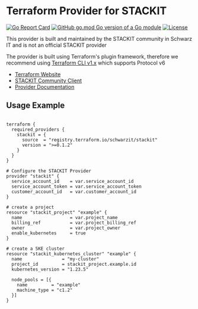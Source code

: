 # Terraform Provider for STACKIT

[![Go Report Card](https://goreportcard.com/badge/github.com/SchwarzIT/terraform-provider-stackit)](https://goreportcard.com/report/github.com/SchwarzIT/terraform-provider-stackit) [![GitHub go.mod Go version of a Go module](https://img.shields.io/github/go-mod/go-version/gomods/athens.svg)](https://github.com/gomods/athens) [![License](https://img.shields.io/badge/License-Apache_2.0-lightgray.svg)](https://opensource.org/licenses/Apache-2.0)

This provider is built and maintained by the STACKIT community in Schwarz IT and is not an official STACKIT provider

The provider is built using Terraform's plugin framework, therefore we recommend using [Terraform CLI v1.x](https://www.terraform.io/downloads) which supports Protocol v6

* [Terraform Website](https://www.terraform.io)
* [STACKIT Community Client](https://github.com/SchwarzIT/community-stackit-go-client)
* [Provider Documentation](https://registry.terraform.io/providers/SchwarzIT/stackit/latest/docs)

## Usage Example

```hcl

terraform {
  required_providers {
    stackit = {
      source  = "registry.terraform.io/schwarzit/stackit"
      version = ">=0.1.2"
    }
  }
}

# Configure the STACKIT Provider
provider "stackit" {
  service_account_id    = var.service_account_id
  service_account_token = var.service_account_token
  customer_account_id   = var.customer_account_id
}

# create a project
resource "stackit_project" "example" {
  name                  = var.project_name
  billing_ref           = var.project_billing_ref
  owner                 = var.project_owner
  enable_kubernetes     = true
}

# create a SKE cluster
resource "stackit_kubernetes_cluster" "example" {
  name               = "my-cluster"
  project_id         = stackit_project.example.id
  kubernetes_version = "1.23.5"

  node_pools = [{
    name         = "example"
    machine_type = "c1.2"
  }]
}

```
